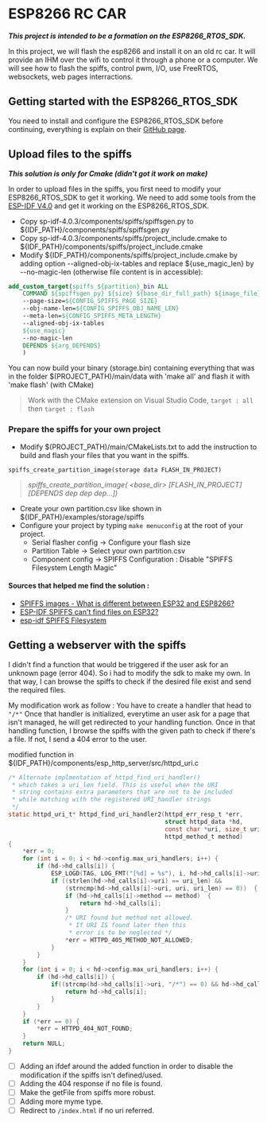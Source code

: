 # ESP8266 RC CAR

***This project is intended to be a formation on the ESP8266_RTOS_SDK.***

In this project, we will flash the esp8266 and install it on an old rc car. It will provide an IHM over the wifi to control it through a phone or a computer.
We will see how to flash the spiffs, control pwm, I/O, use FreeRTOS, websockets, web pages interractions.

## Getting started with the ESP8266_RTOS_SDK
You need to install and configure the ESP8266_RTOS_SDK before continuing, everything is explain on their [GitHub page](https://github.com/espressif/ESP8266_RTOS_SDK/).

## Upload files to the spiffs
***This solution is only for Cmake (didn't got it work on make)***

In order to upload files in the spiffs, you first need to modify your ESP8266_RTOS_SDK to get it working.
We need to add some tools from the [ESP-IDF V4.0](https://github.com/espressif/esp-idf/tree/release/v4.0) and get it working on the ESP8266_RTOS_SDK.
- Copy sp-idf-4.0.3/components/spiffs/spiffsgen.py to ${IDF_PATH}/components/spiffs/spiffsgen.py
- Copy sp-idf-4.0.3/components/spiffs/project_include.cmake to ${IDF_PATH}/components/spiffs/project_include.cmake
- Modify ${IDF_PATH}/components/spiffs/project_include.cmake by adding option --aligned-obj-ix-tables and replace ${use_magic_len} by --no-magic-len (otherwise file content is in accessible):

``` cmake
add_custom_target(spiffs_${partition}_bin ALL
    COMMAND ${spiffsgen_py} ${size} ${base_dir_full_path} ${image_file}
    --page-size=${CONFIG_SPIFFS_PAGE_SIZE}
    --obj-name-len=${CONFIG_SPIFFS_OBJ_NAME_LEN}
    --meta-len=${CONFIG_SPIFFS_META_LENGTH}
    --aligned-obj-ix-tables
    ${use_magic}
    --no-magic-len
    DEPENDS ${arg_DEPENDS}
    )
```

You can now build your binary (storage.bin) containing everything that was in the folder $(PROJECT_PATH)/main/data with 'make all' and flash it with 'make flash' (with CMake)
> Work with the CMake extension on Visual Studio Code, `target : all` then `target : flash`

### Prepare the spiffs for your own project

- Modify $(PROJECT_PATH)/main/CMakeLists.txt to add the instruction to build and flash your files that you want in the spiffs.
```
spiffs_create_partition_image(storage data FLASH_IN_PROJECT)
```
> *spiffs_create_partition_image(<partition> <base_dir> [FLASH_IN_PROJECT] [DEPENDS dep dep dep...])*

- Create your own partition.csv like shown in ${IDF_PATH}/examples/storage/spiffs
- Configure your project by typing `make menuconfig` at the root of your project.
  - Serial flasher config -> Configure your flash size
  - Partition Table -> Select your own partition.csv
  - Component config -> SPIFFS Configuration : Disable "SPIFFS Filesystem Length Magic"

#### Sources that helped me find the solution :
- [SPIFFS images - What is different between ESP32 and ESP8266?](https://www.esp32.com/viewtopic.php?t=21955)  
- [ESP-IDF SPIFFS can't find files on ESP32?](https://esp32.com/viewtopic.php?t=7413)
- [esp-idf SPIFFS Filesystem](https://docs.espressif.com/projects/esp-idf/en/latest/esp32/api-reference/storage/spiffs.html)


## Getting a webserver with the spiffs
I didn't find a function that would be triggered if the user ask for an unknown page (error 404). So i had to modify the sdk to make my own.
In that way, I can browse the spiffs to check if the desired file exist and send the required files.

My modification work as follow : 
You have to create a handler that head to `"/*"`
Once that handler is initialized, everytime an user ask for a page that isn't managed, he will get redirected to your handling function.
Once in that handling function, I browse the spiffs with the given path to check if there's a file. If not, I send a 404 error to the user.

modified function in ${IDF_PATH}/components/esp_http_server/src/httpd_uri.c

``` c
/* Alternate implmentation of httpd_find_uri_handler()
 * which takes a uri_len field. This is useful when the URI
 * string contains extra parameters that are not to be included
 * while matching with the registered URI_handler strings
 */
static httpd_uri_t* httpd_find_uri_handler2(httpd_err_resp_t *err,
                                            struct httpd_data *hd,
                                            const char *uri, size_t uri_len,
                                            httpd_method_t method)
{
    *err = 0;
    for (int i = 0; i < hd->config.max_uri_handlers; i++) {
        if (hd->hd_calls[i]) {
            ESP_LOGD(TAG, LOG_FMT("[%d] = %s"), i, hd->hd_calls[i]->uri);
            if ((strlen(hd->hd_calls[i]->uri) == uri_len) &&            // First match uri length
                (strncmp(hd->hd_calls[i]->uri, uri, uri_len) == 0))  {  // Then match uri strings
                if (hd->hd_calls[i]->method == method)  {               // Finally match methods
                    return hd->hd_calls[i];
                }
                /* URI found but method not allowed.
                 * If URI IS found later then this
                 * error is to be neglected */
                *err = HTTPD_405_METHOD_NOT_ALLOWED;
            }
        }
    }
    for (int i = 0; i < hd->config.max_uri_handlers; i++) {
        if (hd->hd_calls[i]) {
            if((strcmp(hd->hd_calls[i]->uri, "/*") == 0) && hd->hd_calls[i]->method == method){
                return hd->hd_calls[i];
            }
        }
    }
    if (*err == 0) {
        *err = HTTPD_404_NOT_FOUND;
    }
    return NULL;
}
```

- [ ] Adding an ifdef around the added function in order to disable the modification if the spiffs isn't defined/used.
- [ ] Adding the 404 response if no file is found.
- [ ] Make the getFile from spiffs more robust.
- [ ] Adding more myme type.
- [ ] Redirect to `/index.html` if no uri referred.